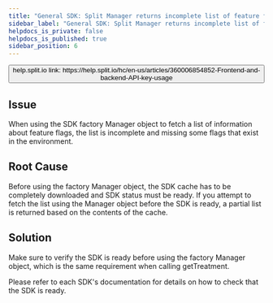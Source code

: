 ```yaml
---
title: "General SDK: Split Manager returns incomplete list of feature flags"
sidebar_label: "General SDK: Split Manager returns incomplete list of feature flags"
helpdocs_is_private: false
helpdocs_is_published: true
sidebar_position: 6
---
```


<p>
  <button style={{borderRadius:'8px', border:'1px', fontFamily:'Courier New', fontWeight:'800', textAlign:'left'}}> help.split.io link: https://help.split.io/hc/en-us/articles/360006854852-Frontend-and-backend-API-key-usage </button>
</p>

## Issue

When using the SDK factory Manager object to fetch a list of information about feature flags, the list is incomplete and missing some flags that exist in the environment.

## Root Cause

Before using the factory Manager object, the SDK cache has to be completely downloaded and SDK status must be ready. If you attempt to fetch the list using the Manager object before the SDK is ready, a partial list is returned based on the contents of the cache.

## Solution

Make sure to verify the SDK is ready before using the factory Manager object, which is the same requirement when calling getTreatment.

Please refer to each SDK's documentation for details on how to check that the SDK is ready.